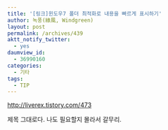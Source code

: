 ```yaml
---
title: '[링크]윈도우7 폴더 최적화로 내용을 빠르게 표시하기'
author: 녹풍(綠風, Windgreen)
layout: post
permalink: /archives/439
aktt_notify_twitter:
  - yes
daumview_id:
  - 36990160
categories:
  - 기타
tags:
  - TIP
---
```

<a href="http://liverex.tistory.com/473" target="_blank">http://liverex.tistory.com/473</a> <div>
  제목 그대로다. 나도 필요할지 몰라서 갈무리.
</div>